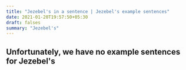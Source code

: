 ```yaml
---
title: "Jezebel's in a sentence | Jezebel's example sentences"
date: 2021-01-20T19:57:50+05:30
draft: falses
summary: "Jezebel's"
---
```

## Unfortunately, we have no example sentences for Jezebel's                 
